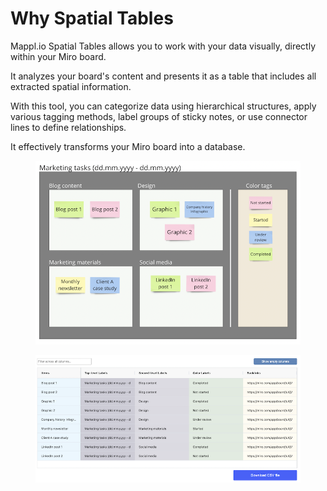 # Why Spatial Tables

Mappl.io Spatial Tables allows you to work with your data visually, directly within your Miro board.

It analyzes your board's content and presents it as a table that includes all extracted spatial information.

With this tool, you can categorize data using hierarchical structures, apply various tagging methods, label groups of sticky notes, or use connector lines to define relationships.

It effectively transforms your Miro board into a database.



<figure><img src=".gitbook/assets/GettingStarted_SpatialTables_01.png" alt=""><figcaption></figcaption></figure>



<figure><img src=".gitbook/assets/GettingStarted_Result_01.png" alt=""><figcaption></figcaption></figure>
